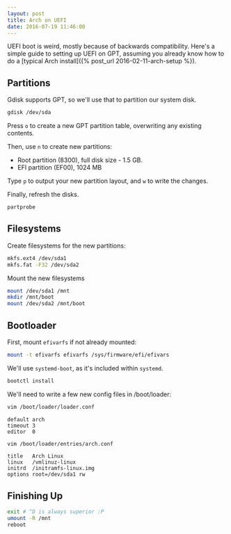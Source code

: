 ```yaml
---
layout: post
title: Arch on UEFI
date: 2016-07-19 11:46:00
---
```


UEFI boot is weird, mostly because of backwards compatibility. Here's a simple guide to setting up UEFI on GPT, assuming you already know how to do a [typical Arch install]({% post_url 2016-02-11-arch-setup %}).

## Partitions

Gdisk supports GPT, so we'll use that to partition our system disk.

```bash
gdisk /dev/sda
```

Press `o` to create a new GPT partition table, overwriting any existing contents.

Then, use `n` to create new partitions:

- Root partition (8300), full disk size - 1.5 GB.
- EFI partition (EF00), 1024 MB

Type `p` to output your new partition layout, and `w` to write the changes.

Finally, refresh the disks.

```bash
partprobe
```

## Filesystems

Create filesystems for the new partitions:

```bash
mkfs.ext4 /dev/sda1
mkfs.fat -F32 /dev/sda2
```

Mount the new filesystems

```bash
mount /dev/sda1 /mnt
mkdir /mnt/boot
mount /dev/sda2 /mnt/boot
```

## Bootloader

First, mount `efivarfs` if not already mounted:

```bash
mount -t efivarfs efivarfs /sys/firmware/efi/efivars
```

We'll use `systemd-boot`, as it's included within `systemd`.

```bash
bootctl install
```

We'll need to write a few new config files in /boot/loader:

```bash
vim /boot/loader/loader.conf
```

```
default arch
timeout 3
editor  0
```

```bash
vim /boot/loader/entries/arch.conf
```

```
title   Arch Linux
linux   /vmlinuz-linux
initrd  /initramfs-linux.img
options root=/dev/sda1 rw
```

## Finishing Up

```bash
exit # ^D is always superior :P
umount -R /mnt
reboot
```
